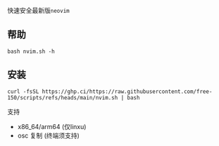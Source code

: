 快速安全最新版`neovim`
## 帮助
```shell
bash nvim.sh -h
```

## 安装
```shell
curl -fsSL https://ghp.ci/https://raw.githubusercontent.com/free-150/scripts/refs/heads/main/nvim.sh | bash
```

支持
- x86_64/arm64 (仅linxu)
- osc 复制 (终端须支持)
